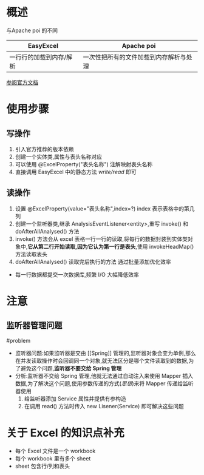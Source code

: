 # 概述

与Apache poi 的不同

| EasyExcel               | Apache poi                             |
| ----------------------- | -------------------------------------- |
| 一行行的加载到内存/解析 | 一次性把所有的文件加载到内存解析与处理 |                            |

[参阅官方文档](https://easyexcel.opensource.alibaba.com/docs/current/)
# 使用步骤

## 写操作
1. 引入官方推荐的版本依赖 
2. 创建一个实体类,属性与表头名称对应
3. 可以使用 @ExcelProperty("表头名称") 注解映射表头名称
4. 直接调用 EasyExcel 中的静态方法 *write/read* 即可
## 读操作
1. 设置 @ExcelProperty(value="表头名称",index=?) index 表示表格中的第几列
2. 创建一个监听器类,继承 AnalysisEventListener\<entity>,重写 invoke() 和 doAfterAllAnalysed() 方法
3. invoke() 方法会从 excel 表格一行一行的读取,将每行的数据封装到实体类对象中,**它从第二行开始读取,因为它认为第一行是表头**,使用 invokeHeadMap() 方法读取表头
4. doAfterAllAnalysed() 读取完后执行的方法
通过批量添加优化效率
- 每一行数据都提交一次数据库,频繁 I/O 大幅降低效率

# 注意

## 监听器管理问题 
#problem
- 监听器问题:如果监听器是交由 [[Spring]] 管理的,监听器对象会变为单例,那么在并发读取操作时会回调同一个对象,就无法区分是哪个文件读取到的数据,为了避免这个问题,**监听器不要交给 Spring 管理** 
- 分析:监听器不交给 Spring 管理,他就无法通过自动注入来使用 Mapper 插入数据,为了解决这个问题,使用参数传递的方式(*思想*)来将 Mapper 传递给监听器使用
	1. 给监听器添加 Service 属性并提供有参构造
	2. 在调用 read() 方法时传入 new Lisener(Service) 即可解决这些问题

# 关于 Excel 的知识点补充
- 每个 Excel 文件是一个 workbook
- 每个 workbook 里有多个 sheet
- sheet 包含行/列和表头